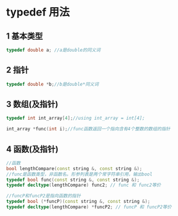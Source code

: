 # typedef 用法
## 1 基本类型
```cpp
typedef double a; //a是double的同义词
```
## 2 指针
```cpp
typedef double *b;//b是double*同义词
```
## 3 数组(及指针)
```cpp
typedef int int_array[4];//using int_array = int[4];

int_array *func(int i);//func函数返回一个指向含有4个整数的数组的指针
``` 
## 4 函数(及指针)
```cpp
//函数
bool lengthCompare(const string &, const string &);
//func是函数类型，非函数名。形参列表是两个常字符串引用，输出bool
typedef bool func(const string &, const string &);
typedef decltype(lengthCompare) func2; // func 和 func2等价

//funcP和funcP2是指向函数的指针
typedef bool (*funcP)(const string &, const string &);
typedef decltype(lengthCompare) *funcP2; // funcP 和 funcP2等价
```
